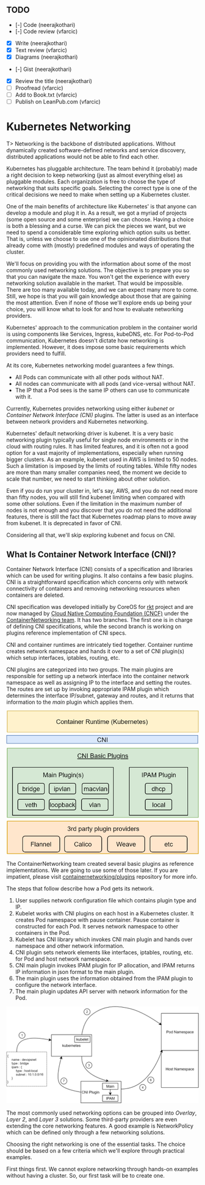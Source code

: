 ## TODO

- [-] Code (neerajkothari)
- [-] Code review (vfarcic)
- [X] Write (neerajkothari)
- [X] Text review (vfarcic)
- [X] Diagrams (neerajkothari)
- [-] Gist (neerajkothari)
- [X] Review the title (neerajkothari)
- [ ] Proofread (vfarcic)
- [ ] Add to Book.txt (vfarcic)
- [ ] Publish on LeanPub.com (vfarcic)

# Kubernetes Networking

T> Networking is the backbone of distributed applications. Without dynamically created software-defined networks and service discovery, distributed applications would not be able to find each other.

Kubernetes has pluggable architecture. The team behind it (probably) made a right decision to keep networking (just as almost everything else) as pluggable modules. Each organization is free to choose the type of networking that suits specific goals. Selecting the correct type is one of the critical decisions we need to make when setting up a Kubernetes cluster.

One of the main benefits of architecture like Kubernetes' is that anyone can develop a module and plug it in. As a result, we got a myriad of projects (some open source and some enterprise) we can choose. Having a choice is both a blessing and a curse. We can pick the pieces we want, but we need to spend a considerable time exploring which option suits us better. That is, unless we choose to use one of the opinionated distributions that already come with (mostly) predefined modules and ways of operating the cluster.

We'll focus on providing you with the information about some of the most commonly used networking solutions. The objective is to prepare you so that you can navigate the maze. You won't get the experience with every networking solution available in the market. That would be impossible. There are too many available today, and we can expect many more to come. Still, we hope is that you will gain knowledge about those that are gaining the most attention. Even if none of those we'll explore ends up being your choice, you will know what to look for and how to evaluate networking providers.

Kubernetes' approach to the communication problem in the container world is using components like Services, Ingress, kubeDNS, etc. For Pod-to-Pod communication, Kubernetes doesn't dictate how networking is implemented. However, it does impose some basic requirements which providers need to fulfill.

At its core, Kubernetes networking model guarantees a few things.

* All Pods can communicate with all other pods without NAT.
* All nodes can communicate with all pods (and vice-versa) without NAT.
* The IP that a Pod sees is the same IP others can use to communicate with it.

Currently, Kubernetes provides networking using either *kubenet* or *Container Network Interface (CNI)* plugins. The latter is used as an interface between network providers and Kubernetes networking.

Kubernetes' default networking driver is kubenet. It is a very basic networking plugin typically useful for single node environments or in the cloud with routing rules. It has limited features, and it is often not a good option for a vast majority of implementations, especially when running bigger clusters. As an example, kubenet used in AWS is limited to 50 nodes. Such a limitation is imposed by the limits of routing tables. While fifty nodes are more than many smaller companies need, the moment we decide to scale that number, we need to start thinking about other solution.

Even if you do run your cluster in, let's say, AWS, and you do not need more than fifty nodes, you will still find kubenet limiting when compared with some other solutions. Even if the limitation in the maximum number of nodes is not enough and you discover that you do not need the additional features, there is still the fact that Kubernetes roadmap plans to move away from kubenet. It is deprecated in favor of CNI.

Considering all that, we'll skip exploring kubenet and focus on CNI.

## What Is Container Network Interface (CNI)?

Container Network Interface (CNI) consists of a specification and libraries which can be used for writing plugins. It also contains a few basic plugins. CNI is a straightforward specification which concerns only with network connectivity of containers and removing networking resources when containers are deleted.

CNI specification was developed initially by CoreOS for [rkt](https://coreos.com/rkt) project and are now managed by [Cloud Native Computing Foundation (CNCF)](https://www.cncf.io/) under the [ContainerNetworking team](https://github.com/containernetworking). It has two branches. The first one is in charge of defining CNI specifications, while the second branch is working on plugins reference implementation of CNI specs.

CNI and container runtimes are intricately tied together. Container runtime creates network namespace and hands it over to a set of CNI plugin(s) which setup interfaces, iptables, routing, etc.

CNI plugins are categorized into two groups. The main plugins are responsible for setting up a network interface into the container network namespace as well as assigning IP to the interface and setting the routes. The routes are set up by invoking appropriate IPAM plugin which determines the interface IP/subnet, gateway and routes, and it returns that information to the *main* plugin which applies them.

![Figure 1-1: Basic CNI diagram](images/cni-basic.png)

The ContainerNetworking team created several basic plugins as reference implementations. We are going to use some of those later. If you are impatient, please visit [containernetworking/plugins](https://github.com/containernetworking/plugins) repository for more info.

The steps that follow describe how a Pod gets its network.

1. User supplies network configuration file which contains plugin type and IP.
2. Kubelet works with CNI plugins on each host in a Kubernetes cluster. It creates Pod namespace with pause container. Pause container is constructed for each Pod. It serves network namespace to other containers in the Pod.
3. Kubelet has CNI library which invokes CNI main plugin and hands over namespace and other network information.
4. CNI plugin sets network elements like interfaces, iptables, routing, etc. for Pod and host network namespace.
5. CNI main plugin invokes IPAM plugin for IP allocation, and IPAM returns IP information in json format to the main plugin.
6. The main plugin uses the information obtained from the IPAM plugin to configure the network interface.
7. The main plugin updates API server with network information for the Pod.

![Figure 1-2: CNI Plugin Flow](images/cni-flow.png)

The most commonly used networking options can be grouped into *Overlay*, *Layer 2*, and *Layer 3* solutions. Some third-party providers are even extending the core networking features. A good example is NetworkPolicy which can be defined only through a few networking solutions.

Choosing the right networking is one of the essential tasks. The choice should be based on a few criteria which we'll explore through practical examples.

First things first. We cannot explore networking through hands-on examples without having a cluster. So, our first task will be to create one.
